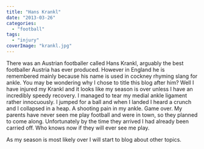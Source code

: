 ```yaml
---
title: "Hans Krankl"
date: "2013-03-26"
categories: 
  - "football"
tags: 
  - "injury"
coverImage: "krankl.jpg"
---
```


There was an Austrian footballer called Hans Krankl, arguably the best footballer Austria has ever produced. However in England he is remembered mainly because his name is used in cockney rhyming slang for ankle. You may be wondering why I chose to title this blog after him? Well I have injured my Krankl and it looks like my season is over unless I have an incredibly speedy recovery. I managed to tear my medial ankle ligament rather innocuously. I jumped for a ball and when I landed I heard a crunch and I collapsed in a heap. A shooting pain in my ankle. Game over. My parents have never seen me play football and were in town, so they planned to come along. Unfortunately by the time they arrived I had already been carried off. Who knows now if they will ever see me play.

As my season is most likely over I will start to blog about other topics.
